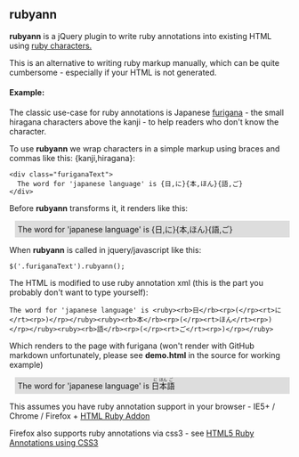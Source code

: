 rubyann
-------

**rubyann** is a jQuery plugin to write ruby annotations into existing HTML using [ruby characters.](http://en.wikipedia.org/wiki/Ruby_character)

This is an alternative to writing ruby markup manually, which can be quite cumbersome - especially if your HTML is not generated.

#### Example:

The classic use-case for ruby annotations is Japanese [furigana](http://en.wikipedia.org/wiki/Furigana) - the small hiragana characters above the kanji - to help readers who don't know the character.

To use __rubyann__ we wrap characters in a simple markup using braces and commas like this: {kanji,hiragana}:

    <div class="furiganaText">
      The word for 'japanese language' is {日,に}{本,ほん}{語,ご}
    </div>

Before __rubyann__ transforms it, it renders like this:
<div style="background-color:#dddddd;padding:5px;margin-left:10px">
The word for 'japanese language' is {日,に}{本,ほん}{語,ご}
</div>

When __rubyann__ is called in jquery/javascript like this:

    $('.furiganaText').rubyann();

The HTML is modified to use ruby annotation xml (this is the part you probably don't want to type yourself):

    The word for 'japanese language' is <ruby><rb>日</rb><rp>(</rp><rt>に</rt><rp>)</rp></ruby><ruby><rb>本</rb><rp>(</rp><rt>ほん</rt><rp>)</rp></ruby><ruby><rb>語</rb><rp>(</rp><rt>ご</rt><rp>)</rp></ruby>

Which renders to the page with furigana (won't render with GitHub markdown unfortunately, please see __demo.html__ in the source for working example)
<div style="background-color:#dddddd;padding:5px;margin-left:10px">
The word for 'japanese language' is <ruby><rb>日</rb><rp>(</rp><rt>に</rt><rp>)</rp></ruby><ruby><rb>本</rb><rp>(</rp><rt>ほん</rt><rp>)</rp></ruby><ruby><rb>語</rb><rp>(</rp><rt>ご</rt><rp>)</rp></ruby>
</div>

This assumes you have ruby annotation support in your browser - IE5+ / Chrome / Firefox + [HTML Ruby Addon](https://addons.mozilla.org/en-US/firefox/addon/6812/) 

Firefox also supports ruby annotations via css3 - see [HTML5 Ruby Annotations using CSS3](http://www.useragentman.com/blog/2010/10/29/cross-browser-html5-ruby-annotations-using-css/)